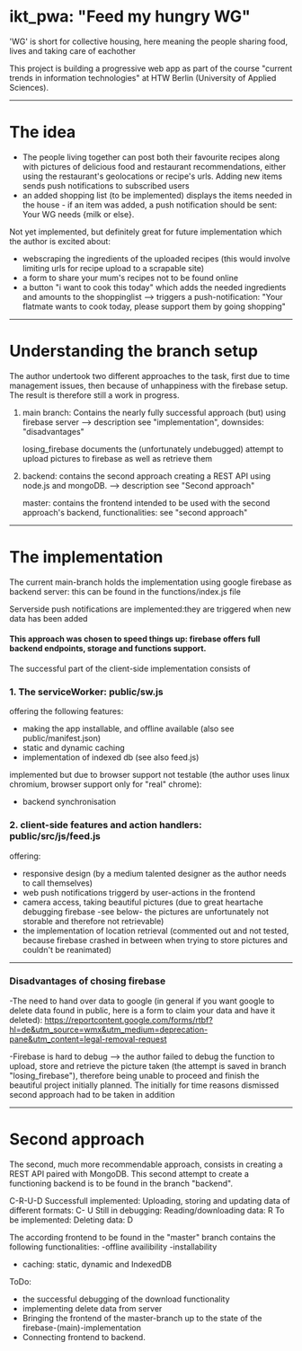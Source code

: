 # ikt_pwa: "Feed my hungry WG" 
'WG' is short for collective housing, here meaning the people sharing food, lives and taking care of eachother

This project is building a progressive web app as part of the course "current trends in information technologies" at HTW Berlin (University of Applied Sciences). 
_________________

# The idea

- The people living together can post both their favourite recipes along with pictures of delicious food and restaurant recommendations, either using the restaurant's geolocations or recipe's urls. Adding new items sends push notifications to subscribed users
- an added shopping list (to be implemented) displays the items needed in the house - if an item was added, a push notification should be sent: Your WG needs {milk or else}.

Not yet implemented, but definitely great for future implementation which the author is excited about: 
- webscraping the ingredients of the uploaded recipes (this would involve limiting urls for recipe upload to a scrapable site)
- a form to share your mum's recipes not to be found online
- a button "i want to cook this today" which adds the needed ingredients and amounts to the shoppinglist 
  --> triggers a push-notification: "Your flatmate wants to cook today, please support them by going shopping"
___________________________________

# Understanding the branch setup

The author undertook two different approaches to the task, first due to time management issues, then because of unhappiness with the firebase setup. The result is therefore still a work in progress.

1) main branch: Contains the nearly fully successful approach (but) using firebase server --> description see "implementation", 
     downsides: "disadvantages"
          
     losing_firebase documents the (unfortunately undebugged) attempt to upload pictures to firebase as well as retrieve them
     

2) backend: contains the second approach creating a REST API using node.js and mongoDB. --> description see "Second approach"

   master: contains the frontend intended to be used with the second approach's backend, functionalities: see "second approach"
                     
_________________________

# The implementation

The current main-branch holds the implementation using google firebase as backend server: this can be found in the functions/index.js file

Serverside push notifications are implemented:they are triggered when new data has been added

#### This approach was chosen to speed things up: firebase offers full backend endpoints, storage and functions support. 

The successful part of the client-side implementation consists of 
### 1. The serviceWorker: public/sw.js 
offering the following features:
- making the app installable, and offline available (also see public/manifest.json)
- static and dynamic caching 
- implementation of indexed db (see also feed.js)

implemented but due to browser support not testable (the author uses linux chromium, browser support only for "real" chrome):
- backend synchronisation

### 2. client-side features and action handlers: public/src/js/feed.js
offering:
- responsive design (by a medium talented designer as the author needs to call themselves)
- web push notifications triggerd by user-actions in the frontend
- camera access, taking beautiful pictures 
  (due to great heartache debugging firebase -see below- the pictures are unfortunately not storable and therefore not retrievable)
- the implementation of location retrieval 
  (commented out and not tested, because firebase crashed in between when trying to store pictures and couldn't be reanimated)

__________________________________________

### Disadvantages of chosing firebase

-The need to hand over data to google
(in general if you want google to delete data found in public, here is a form to claim your data and have it deleted): 
https://reportcontent.google.com/forms/rtbf?hl=de&utm_source=wmx&utm_medium=deprecation-pane&utm_content=legal-removal-request
               
-Firebase is hard to debug
--> the author failed to debug the function to upload, store and retrieve the picture taken (the attempt is saved in branch "losing_firebase"), therefore being unable to proceed and finish the beautiful project initially planned. 
The initially for time reasons dismissed second approach had to be taken in addition

____________________________________________

# Second approach

The second, much more recommendable approach, consists in creating a REST API paired with MongoDB.
This second attempt to create a functioning backend is to be found in the branch "backend". 

C-R-U-D
Successfull implemented:
Uploading, storing and updating data of different formats: C- U
Still in debugging: Reading/downloading data: R
To be implemented: Deleting data: D

The according frontend to be found in the "master" branch contains the following functionalities:
-offline availibility
-installability
- caching: static, dynamic and IndexedDB

ToDo:
- the successful debugging of the download functionality 
- implementing delete data from server
- Bringing the frontend of the master-branch up to the state of the firebase-(main)-implementation
- Connecting frontend to backend.
